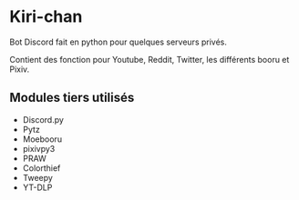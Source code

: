 # Kiri-chan

Bot Discord fait en python pour quelques serveurs privés.

Contient des fonction pour Youtube, Reddit, Twitter, les différents booru et Pixiv.

## Modules tiers utilisés
- Discord.py
- Pytz
- Moebooru
- pixivpy3
- PRAW
- Colorthief
- Tweepy
- YT-DLP